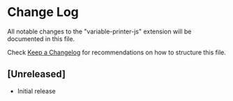 # Change Log

All notable changes to the "variable-printer-js" extension will be documented in this file.

Check [Keep a Changelog](http://keepachangelog.com/) for recommendations on how to structure this file.

## [Unreleased]

- Initial release